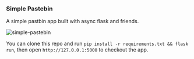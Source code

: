 ### Simple Pastebin

A simple pastbin app built with async flask and friends.

![simple-pastebin](https://github.com/user-attachments/assets/241a03ac-0045-450b-9e63-f1be72d23fb4)

You can clone this repo and run `pip install -r requirements.txt && flask run`, then open `http://127.0.0.1:5000` to checkout the app.
